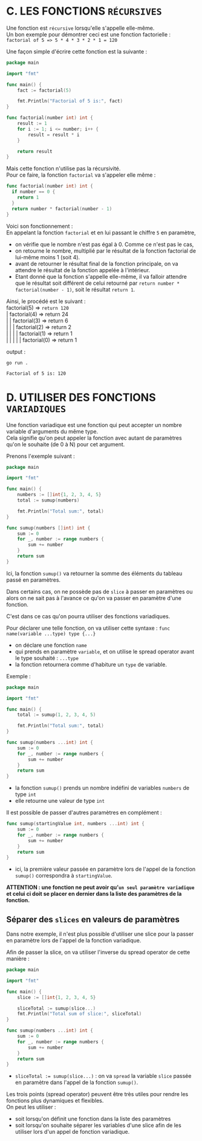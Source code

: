 # C. LES FONCTIONS `RÉCURSIVES`

Une fonction est `récursive` lorsqu'elle s'appelle elle-même.  
Un bon exemple pour démontrer ceci est une fonction factorielle :  
`factorial of 5 => 5 * 4 * 3 * 2 * 1 = 120`

Une façon simple d'écrire cette fonction est la suivante : 
```Go
package main

import "fmt"

func main() {
	fact := factorial(5)

	fmt.Println("Factorial of 5 is:", fact)
}

func factorial(number int) int {
	result := 1
	for i := 1; i <= number; i++ {
		result = result * i
	}

	return result
}
```
Mais cette fonction n'utilise pas la récursivité.  
Pour ce faire, la fonction `factorial` va s'appeler elle même :
```Go
func factorial(number int) int {
  if number == 0 {
    return 1
  }
  return number * factorial(number - 1)
}
```
Voici son fonctionnement :  
En appelant la fonction `factorial` et en lui passant le chiffre `5` en paramètre,  
* on vérifie que le nombre n'est pas égal à 0. Comme ce n'est pas le cas,  
* on retourne le nombre, multiplié par le résultat de la fonction factorial de lui-même moins 1 (soit 4).
* avant de retourner le résultat final de la fonction principale, on va attendre le résultat de la fonction appelée à l'intérieur. 
* Etant donné que la fonction s'appelle elle-même, il va falloir attendre que le résultat soit différent de celui retourné par `return number * factorial(number - 1)`, soit le résultat `return 1`.

Ainsi, le procédé est le suivant :  
factorial(5) => `return 120`  
| factorial(4) => return 24  
| | factorial(3) => return 6  
| | | factorial(2) => return 2  
| | | | factorial(1) => return 1  
| | | | | factorial(0) => return 1   

output : 
```
go run .

Factorial of 5 is: 120
```

# D. UTILISER DES FONCTIONS `VARIADIQUES`

Une fonction variadique est une fonction qui peut accepter un nombre variable d'arguments du même type.  
Cela signifie qu'on peut appeler la fonction avec autant de paramètres qu'on le souhaite (de 0 à N) pour cet argument.  

Prenons l'exemple suivant : 
```Go
package main

import "fmt"

func main() {
	numbers := []int{1, 2, 3, 4, 5}
	total := sumup(numbers)

	fmt.Println("Total sum:", total)
}

func sumup(numbers []int) int {
	sum := 0
	for _, number := range numbers {
		sum += number
	}
	return sum
}
```
Ici, la fonction `sumup()` va retourner la somme des éléments du tableau passé en paramètres.

Dans certains cas, on ne possède pas de `slice` à passer en paramètres ou alors on ne sait pas à l'avance ce qu'on va passer en paramètre d'une fonction.  

C'est dans ce cas qu'on pourra utiliser des fonctions variadiques. 

Pour déclarer une telle fonction, on va utiliser cette syntaxe : `func name(variable ...type) type {...}`
* on déclare une fonction `name`
* qui prends en paramètre `variable`, et on utilise le spread operator avant le type souhaité : `...type`
* la fonction retournera comme d'habiture un `type` de variable.

Exemple : 
```Go
package main

import "fmt"

func main() {
	total := sumup(1, 2, 3, 4, 5)

	fmt.Println("Total sum:", total)
}

func sumup(numbers ...int) int {
	sum := 0
	for _, number := range numbers {
		sum += number
	}
	return sum
}
```
* la fonction `sumup()` prends un nombre indéfini de variables `numbers` de type `int`
* elle retourne une valeur de type `int`

Il est possible de passer d'autres paramètres en complément : 
```Go
func sumup(startingValue int, numbers ...int) int {
	sum := 0
	for _, number := range numbers {
		sum += number
	}
	return sum
}
```
* ici, la première valeur passée en paramètre lors de l'appel de la fonction `sumup()` correspondra à `startingValue`.

__ATTENTION : une fonction ne peut avoir qu'`un seul paramètre variadique` et celui ci doit se placer en dernier dans la liste des paramètres de la fonction.__

## Séparer des `slices` en valeurs de paramètres

Dans notre exemple, il n'est plus possible d'utiliser une slice pour la passer en paramètre lors de l'appel de la fonction variadique.  

Afin de passer la slice, on va utiliser l'inverse du spread operator de cette manière : 
```Go
package main

import "fmt"

func main() {
	slice := []int{1, 2, 3, 4, 5}

	sliceTotal := sumup(slice...)
	fmt.Println("Total sum of slice:", sliceTotal)
}

func sumup(numbers ...int) int {
	sum := 0
	for _, number := range numbers {
		sum += number
	}
	return sum
}
```
* `sliceTotal := sumup(slice...)` : on va `spread` la variable `slice` passée en paramètre dans l'appel de la fonction `sumup()`.

Les trois points (spread operator) peuvent être très utiles pour rendre les fonctions plus dynamiques et flexibles.  
On peut les utiliser : 
* soit lorsqu'on définit une fonction dans la liste des paramètres 
* soit lorsqu'on souhaite séparer les variables d'une slice afin de les utiliser lors d'un appel de fonction variadique.